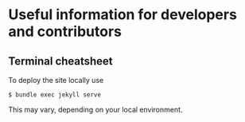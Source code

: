 # Useful information for developers and contributors

## Terminal cheatsheet

To deploy the site locally use 

```
$ bundle exec jekyll serve
```

This may vary, depending on your local environment.